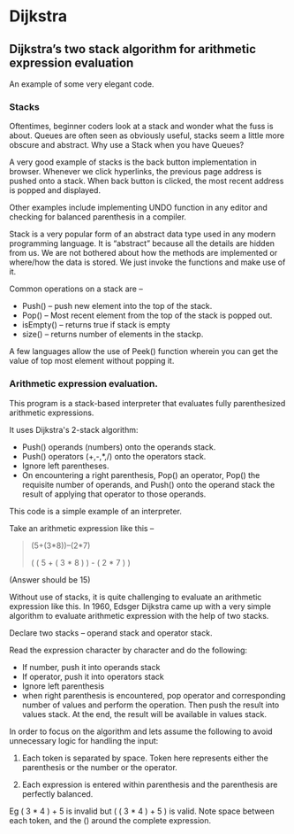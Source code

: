 # Dijkstra 

## Dijkstra’s two stack algorithm for arithmetic expression evaluation

An example of some very elegant code.

### Stacks

Oftentimes, beginner coders look at a stack and wonder what the fuss is about. Queues are
often seen as obviously useful, stacks seem a little more obscure and abstract. Why use a Stack
when you have Queues?

A very good example of stacks is the back button implementation in browser. 
Whenever we click hyperlinks, the previous page address is pushed onto a stack. 
When back button is clicked, the most recent address is popped and displayed.

Other examples include implementing UNDO function in any editor and checking for balanced parenthesis in a compiler.

Stack is a very popular form of an abstract data type used in any modern programming language. 
It is “abstract” because all the details are hidden from us. 
We are not bothered about how the methods are implemented or where/how the data is stored. 
We just invoke the functions and make use of it.

Common operations on a stack are –

- Push() – push new element into the top of the stack.
- Pop() – Most recent element from the top of the stack is popped out.
- isEmpty() – returns true if stack is empty
- size() – returns number of elements in the stackp.

A few languages allow the use of Peek() function wherein you can get the value of top most element without popping it.

### Arithmetic expression evaluation. 

This program is a stack-based interpreter that evaluates fully parenthesized arithmetic expressions. 

It uses Dijkstra's 2-stack algorithm:
- Push() operands (numbers) onto the operands stack.
- Push() operators (+,-,*,/) onto the operators stack.
- Ignore left parentheses.
- On encountering a right parenthesis, Pop() an operator, Pop() the requisite number of operands, 
and Push() onto the operand stack the result of applying that operator to those operands.

This code is a simple example of an interpreter.

Take an arithmetic expression like this –

> (5+(3\*8))–(2*7)
>
> ( ( 5 + ( 3 * 8 ) ) - ( 2 * 7 ) )

(Answer should be 15)

Without use of stacks, it is quite challenging to evaluate an arithmetic expression like this. 
In 1960, Edsger Dijkstra came up with a very simple algorithm to evaluate arithmetic expression 
with the help of two stacks.

Declare two stacks – operand stack and operator stack. 

Read the expression character by character and do the following:

- If number, push it into operands stack
- If operator, push it into operators stack
- Ignore left parenthesis
- when right parenthesis is encountered, pop operator and corresponding number of values and perform the operation. Then push the result into values stack.
At the end, the result will be available in values stack.

In order to focus on the algorithm and lets assume the following to avoid unnecessary 
logic for handling the input:

1. Each token is separated by space. Token here represents either the parenthesis or the number or the operator.

2. Each expression is entered within parenthesis and the parenthesis are perfectly balanced.

Eg ( 3 * 4 ) + 5 is invalid but ( ( 3 * 4 ) + 5 ) is valid. Note space between each token, and the () around
the complete expression.

